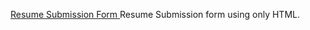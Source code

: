 <a href="https://manthans2003.github.io/Assignment-no.1/"> Resume Submission Form </a>
Resume Submission form using only HTML.
